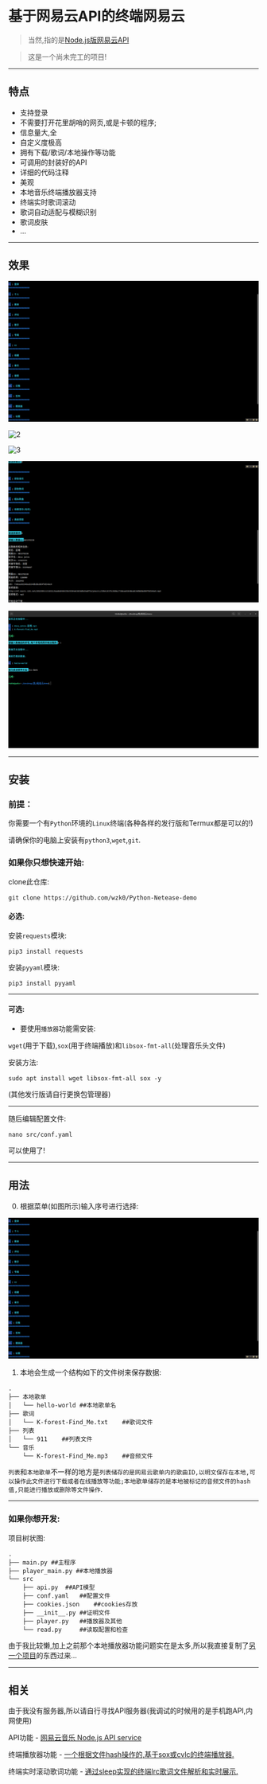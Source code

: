 # 基于网易云API的终端网易云

> 当然,指的是[Node.js版网易云API](https://github.com/Binaryify/NeteaseCloudMusicApi)

> 这是一个尚未完工的项目!

---

## 特点

* 支持登录
* 不需要打开花里胡哨的网页,或是卡顿的程序;
* 信息量大,全
* 自定义度极高
* 拥有下载/歌词/本地操作等功能
* 可调用的封装好的API
* 详细的代码注释
* 美观
* 本地音乐终端播放器支持
* 终端实时歌词滚动
* 歌词自动适配与模糊识别
* 歌词皮肤
* ...

---

## 效果

![1](https://raw.githubusercontent.com/wzk0/photo/main/202209111451899.png)

![2](https://ghproxy.com/https://raw.githubusercontent.com/wzk0/photo/main/202210022203257.png)

![3](https://ghproxy.com/https://raw.githubusercontent.com/wzk0/photo/main/202210022209376.png)

![4](https://raw.githubusercontent.com/wzk0/photo/main/202209111454696.png)

![5](https://raw.githubusercontent.com/wzk0/photo/main/202209111454806.png)

---

## 安装

### 前提：

你需要一个有`Python`环境的`Linux`终端(各种各样的发行版和Termux都是可以的!)

请确保你的电脑上安装有`python3`,`wget`,`git`.

### 如果你只想快速开始:

clone此仓库:
```
git clone https://github.com/wzk0/Python-Netease-demo
```

#### 必选:

安装`requests`模块:
```
pip3 install requests
```

安装`pyyaml`模块:
```
pip3 install pyyaml
```

---

#### 可选:

* 要使用`播放器`功能需安装:

`wget`(用于下载),`sox`(用于终端播放)和`libsox-fmt-all`(处理音乐头文件)

安装方法:

```
sudo apt install wget libsox-fmt-all sox -y
```

(其他发行版请自行更换包管理器)

---

随后编辑配置文件:
```
nano src/conf.yaml
```

可以使用了!

---

## 用法

0. 根据菜单(如图所示)输入序号进行选择:

![主页面](https://raw.githubusercontent.com/wzk0/photo/main/202209111451899.png)

1. 本地会生成一个结构如下的文件树来保存数据:

```
.
├── 本地歌单
│   └── hello-world ##本地歌单名
├── 歌词
│   └── K-forest-Find_Me.txt    ##歌词文件
├── 列表
│   └── 911    ##列表文件
└── 音乐
    └── K-forest-Find_Me.mp3    ##音频文件
```

`列表`和`本地歌单`不一样的地方是`列表储存的是网易云歌单内的歌曲ID,以明文保存在本地,可以操作此文件进行下载或者在线播放等功能;本地歌单储存的是本地被标记的音频文件的hash值,只能进行播放或删除等文件操作`.

---

### 如果你想开发:

项目树状图:
```
.
├── main.py	##主程序
├── player_main.py ##本地播放器
└── src
    ├── api.py	##API模型
    ├── conf.yaml	##配置文件
    ├── cookies.json	##cookies存放
    ├── __init__.py	##证明文件
    ├── player.py	##播放器及其他
    └── read.py		##读取配置和检查
```

由于我比较懒,加上之前那个本地播放器功能问题实在是太多,所以我直接复制了[另一个项目](https://github.com/wzk0/terminal-player)的东西过来...

---

## 相关

由于我没有服务器,所以请自行寻找API服务器(我调试的时候用的是手机跑API,内网使用)

API功能 - [网易云音乐 Node.js API service](https://github.com/Binaryify/NeteaseCloudMusicApi)

终端播放器功能 - [一个根据文件hash操作的,基于sox或cvlc的终端播放器.](https://github.com/wzk0/terminal-player)


终端实时滚动歌词功能 - [通过sleep实现的终端lrc歌词文件解析和实时展示.](https://github.com/wzk0/lrc-timely)